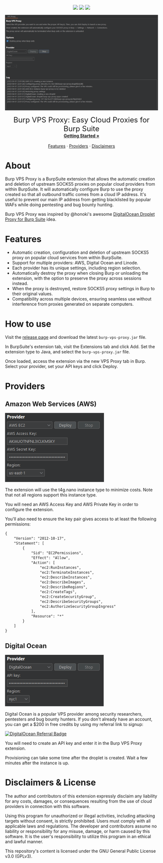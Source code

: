<p align="center">
    <img src="https://img.shields.io/github/actions/workflow/status/d3mondev/burp-vps-proxy/main.yml?branch=master&style=for-the-badge">
    <img src="https://img.shields.io/badge/License-GPL3-green.svg?style=for-the-badge">
    <a href="https://twitter.com/d3mondev"><img src="https://img.shields.io/twitter/follow/d3mondev?logo=twitter&style=for-the-badge"></a>
</p>

<p align="center"><img src="assets/logo.png" width="800"></p>
<p align="center">
    <span style="font-size: 24px">Burp VPS Proxy: Easy Cloud Proxies for Burp Suite</span>
    <br />
    <a href="#how-to-use"><strong>Getting Started »</strong></a>
    <br />
    <br />
    <a href="#features">Features</a>
    ·
    <a href="#providers">Providers</a>
    ·
    <a href="#disclaimers--license">Disclaimers</a>
</p>

# About

Burp VPS Proxy is a BurpSuite extension that allows the automatic creation and deletion of upstream SOCKS5 proxies on popular cloud providers from within BurpSuite. It will automatically configure Burp to use the proxy created so that all outbound traffic comes from a cloud IP address. It's useful to prevent our main IP address from getting blacklisted by popular WAFs while doing pentesting and bug bounty hunting.

Burp VPS Proxy was inspired by @honoki's awesome [DigitalOcean Droplet Proxy for Burp Suite](https://github.com/honoki/burp-digitalocean-droplet-proxy) idea.

# Features

* Automatic creation, configuration and deletion of upstream SOCKS5 proxy on popular cloud services from within BurpSuite.
* Support for multiple providers: AWS, Digital Ocean and Linode.
* Each provider has its unique settings, including region selection.
* Automatically destroy the proxy when closing Burp or unloading the extension, with the option to preserve the proxy across sessions instead.
* When the proxy is destroyed, restore SOCKS5 proxy settings in Burp to their original values.
* Compatibility across multiple devices, ensuring seamless use without interference from proxies generated on separate computers.

# How to use

Visit the [release page](https://github.com/d3mondev/burp-vps-proxy/releases) and download the latest `burp-vps-proxy.jar` file.

In BurpSuite's extension tab, visit the Extensions tab and click Add. Set the extension type to Java, and select the `burp-vps-proxy.jar` file.

Once loaded, access the extension via the new VPS Proxy tab in Burp. Select your provider, set your API keys and click Deploy.

# Providers

## Amazon Web Services (AWS)

![](assets/providers-aws.png)

The extension will use the t4g.nano instance type to minimize costs. Note that not all regions support this instance type.

You will need an AWS Access Key and AWS Private Key in order to configure the extension.

You'll also need to ensure the key pair gives access to at least the following permissions:

```
{
    "Version": "2012-10-17",
    "Statement": [
        {
            "Sid": "EC2Permissions",
            "Effect": "Allow",
            "Action": [
                "ec2:RunInstances",
                "ec2:TerminateInstances",
                "ec2:DescribeInstances",
                "ec2:DescribeImages",
                "ec2:DescribeRegions",
                "ec2:CreateTags",
                "ec2:CreateSecurityGroup",
                "ec2:DescribeSecurityGroups",
                "ec2:AuthorizeSecurityGroupIngress"
            ],
            "Resource": "*"
        }
    ]
}
```

## Digital Ocean

![](assets/providers-do.png)

Digital Ocean is a popular VPS provider among security researchers, pentesters and bug bounty hunters. If you don't already have an account, you can get a $200 in free credits by using my referral link to signup:

[![DigitalOcean Referral Badge](https://web-platforms.sfo2.digitaloceanspaces.com/WWW/Badge%203.svg)](https://www.digitalocean.com/?refcode=e4681a7c61c6&utm_campaign=Referral_Invite&utm_medium=Referral_Program&utm_source=badge)

You will need to create an API key and enter it in the Burp VPS Proxy extension.

Provisioning can take some time after the droplet is created. Wait a few minutes after the instance is up.

# Disclaimers & License

The author and contributors of this extension expressly disclaim any liability for any costs, damages, or consequences resulting from the use of cloud providers in connection with this software.

Using this program for unauthorized or illegal activities, including attacking targets without consent, is strictly prohibited. Users must comply with all applicable laws and regulations. The developer and contributors assume no liability or responsibility for any misuse, damage, or harm caused by this software. It is the user's responsibility to utilize this program in an ethical and lawful manner.

This repository's content is licensed under the GNU General Public License v3.0 (GPLv3).